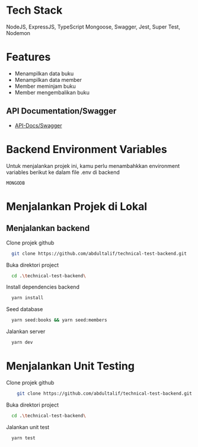 # Tech Stack

NodeJS, ExpressJS, TypeScript Mongoose, Swagger, Jest, Super Test, Nodemon

# Features

- Menampilkan data buku
- Menampilkan data member
- Member meminjam buku
- Member mengembalikan buku

## API Documentation/Swagger

- [API-Docs/Swagger](https://library-managements.vercel.app/api-docs)


# Backend Environment Variables

Untuk menjalankan projek ini, kamu perlu menambahkkan environment variables berikut ke dalam file .env di backend

`MONGODB`

# Menjalankan Projek di Lokal

## Menjalankan backend

Clone projek github

```bash
  git clone https://github.com/abdultalif/technical-test-backend.git
```

Buka direktori project

```bash
  cd .\technical-test-backend\
```

Install dependencies backend

```bash
  yarn install
```
Seed database

```bash
  yarn seed:books && yarn seed:members
```

Jalankan server

```bash
  yarn dev
```

# Menjalankan Unit Testing

Clone projek github

```bash
    git clone https://github.com/abdultalif/technical-test-backend.git
```

Buka direktori project

```bash
  cd .\technical-test-backend\
```
Jalankan unit test

```bash
  yarn test
```
